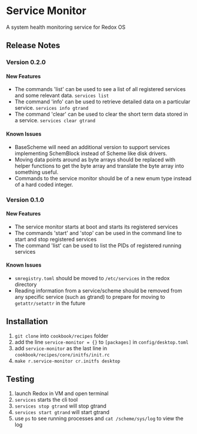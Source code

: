 # Service Monitor
A system health monitoring service for Redox OS

## Release Notes
### Version 0.2.0

#### New Features
* The commands 'list' can be used to see a list of all registered services and some relevant data.
`services list`
* The command 'info' can be used to retrieve detailed data on a particular service.
`services info gtrand`
* The command 'clear' can be used to clear the short term data stored in a service.
`services clear gtrand`

#### Known Issues
* BaseScheme will need an additional version to support services implementing SchemBlock instead of Scheme like disk drivers.
* Moving data points around as byte arrays should be replaced with helper functions to get the byte array and translate the byte array into something useful.
* Commands to the service monitor should be of a new enum type instead of a hard coded integer.

### Version 0.1.0

#### New Features
* The service monitor starts at boot and starts its registered services
* The commands 'start' and 'stop' can be used in the command line to start and stop registered services
* The command 'list' can be used to list the PIDs of registered running services

#### Known Issues
* `smregistry.toml` should be moved to `/etc/services` in the redox directory
* Reading information from a service/scheme should be removed from any specific service (such as gtrand) to prepare for moving to `getattr/setattr` in the future


## Installation
1. `git clone` into `cookbook/recipes` folder
2. add the line `service-monitor = {}` to `[packages]` in `config/desktop.toml`
3. add `service-monitor` as the last line in `cookbook/recipes/core/initfs/init.rc` 
4. `make r.service-monitor cr.initfs desktop`

## Testing
1. launch Redox in VM and open terminal
2. `services` starts the cli tool
3. `services stop gtrand` will stop gtrand
4. `services start gtrand` will start gtrand
5. use `ps` to see running processes and `cat /scheme/sys/log` to view the log
